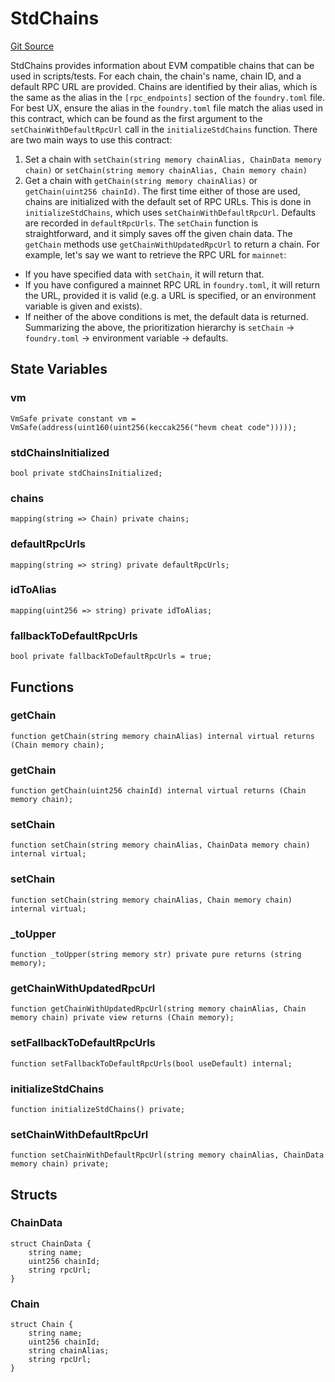 # StdChains
[Git Source](https://github.com/metacontract/mc/blob/7db22f6d7abc05705d21c7601fb406ca49c18557/src/devkit/Flattened.sol)

StdChains provides information about EVM compatible chains that can be used in scripts/tests.
For each chain, the chain's name, chain ID, and a default RPC URL are provided. Chains are
identified by their alias, which is the same as the alias in the `[rpc_endpoints]` section of
the `foundry.toml` file. For best UX, ensure the alias in the `foundry.toml` file match the
alias used in this contract, which can be found as the first argument to the
`setChainWithDefaultRpcUrl` call in the `initializeStdChains` function.
There are two main ways to use this contract:
1. Set a chain with `setChain(string memory chainAlias, ChainData memory chain)` or
`setChain(string memory chainAlias, Chain memory chain)`
2. Get a chain with `getChain(string memory chainAlias)` or `getChain(uint256 chainId)`.
The first time either of those are used, chains are initialized with the default set of RPC URLs.
This is done in `initializeStdChains`, which uses `setChainWithDefaultRpcUrl`. Defaults are recorded in
`defaultRpcUrls`.
The `setChain` function is straightforward, and it simply saves off the given chain data.
The `getChain` methods use `getChainWithUpdatedRpcUrl` to return a chain. For example, let's say
we want to retrieve the RPC URL for `mainnet`:
- If you have specified data with `setChain`, it will return that.
- If you have configured a mainnet RPC URL in `foundry.toml`, it will return the URL, provided it
is valid (e.g. a URL is specified, or an environment variable is given and exists).
- If neither of the above conditions is met, the default data is returned.
Summarizing the above, the prioritization hierarchy is `setChain` -> `foundry.toml` -> environment variable -> defaults.


## State Variables
### vm

```solidity
VmSafe private constant vm = VmSafe(address(uint160(uint256(keccak256("hevm cheat code")))));
```


### stdChainsInitialized

```solidity
bool private stdChainsInitialized;
```


### chains

```solidity
mapping(string => Chain) private chains;
```


### defaultRpcUrls

```solidity
mapping(string => string) private defaultRpcUrls;
```


### idToAlias

```solidity
mapping(uint256 => string) private idToAlias;
```


### fallbackToDefaultRpcUrls

```solidity
bool private fallbackToDefaultRpcUrls = true;
```


## Functions
### getChain


```solidity
function getChain(string memory chainAlias) internal virtual returns (Chain memory chain);
```

### getChain


```solidity
function getChain(uint256 chainId) internal virtual returns (Chain memory chain);
```

### setChain


```solidity
function setChain(string memory chainAlias, ChainData memory chain) internal virtual;
```

### setChain


```solidity
function setChain(string memory chainAlias, Chain memory chain) internal virtual;
```

### _toUpper


```solidity
function _toUpper(string memory str) private pure returns (string memory);
```

### getChainWithUpdatedRpcUrl


```solidity
function getChainWithUpdatedRpcUrl(string memory chainAlias, Chain memory chain) private view returns (Chain memory);
```

### setFallbackToDefaultRpcUrls


```solidity
function setFallbackToDefaultRpcUrls(bool useDefault) internal;
```

### initializeStdChains


```solidity
function initializeStdChains() private;
```

### setChainWithDefaultRpcUrl


```solidity
function setChainWithDefaultRpcUrl(string memory chainAlias, ChainData memory chain) private;
```

## Structs
### ChainData

```solidity
struct ChainData {
    string name;
    uint256 chainId;
    string rpcUrl;
}
```

### Chain

```solidity
struct Chain {
    string name;
    uint256 chainId;
    string chainAlias;
    string rpcUrl;
}
```

